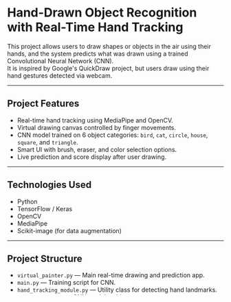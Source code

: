 # Hand-Drawn Object Recognition with Real-Time Hand Tracking

This project allows users to draw shapes or objects in the air using their hands, and the system predicts what was drawn using a trained Convolutional Neural Network (CNN).  
It is inspired by Google's QuickDraw project, but users draw using their hand gestures detected via webcam.

---

## Project Features
- Real-time hand tracking using MediaPipe and OpenCV.
- Virtual drawing canvas controlled by finger movements.
- CNN model trained on 6 object categories: `bird`, `cat`, `circle`, `house`, `square`, and `triangle`.
- Smart UI with brush, eraser, and color selection options.
- Live prediction and score display after user drawing.

---

## Technologies Used
- Python
- TensorFlow / Keras
- OpenCV
- MediaPipe
- Scikit-image (for data augmentation)

---

## Project Structure
- `virtual_painter.py` — Main real-time drawing and prediction app.
- `main.py` — Training script for CNN.
- `hand_tracking_module.py` — Utility class for detecting hand landmarks.
- `create_model.py` — CNN model architecture.
- `train_model.py` — Data preparation and training utilities.
- `load_data.py` — Loading and augmenting QuickDraw subset data.
- `Header/` — Images for color and eraser selection buttons.
- `best_model.h5` — Saved best CNN model after training.

---

## Setup Instructions

1. Clone the repository and navigate to the `05-Hand-Drawn-Object-Recognition` folder.

2. Install required Python packages:
   ```bash
   pip install tensorflow opencv-python mediapipe scikit-image matplotlib
